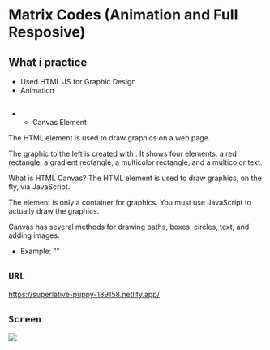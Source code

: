 # Matrix Codes (Animation and Full Resposive)

## What i practice

- Used HTML JS for Graphic Design
- Animation

##

- - Canvas Element 

The HTML <canvas> element is used to draw graphics on a web page.

The graphic to the left is created with <canvas>. It shows four elements: a red rectangle, a gradient rectangle, a multicolor rectangle, and a multicolor text.

What is HTML Canvas?
The HTML <canvas> element is used to draw graphics, on the fly, via JavaScript.

The <canvas> element is only a container for graphics. You must use JavaScript to actually draw the graphics.

Canvas has several methods for drawing paths, boxes, circles, text, and adding images.

- Example: "<canvas id="myCanvas" width="200" height="100"></canvas>"

## `URL`

https://superlative-puppy-189158.netlify.app/

## `Screen`

![](screen.gif)